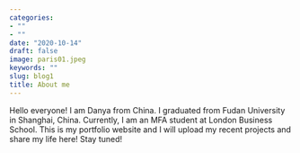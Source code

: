 ```yaml
---
categories:
- ""
- ""
date: "2020-10-14"
draft: false
image: paris01.jpeg
keywords: ""
slug: blog1
title: About me
---
```


Hello everyone! I am Danya from China. I graduated from Fudan University in Shanghai, China. Currently, I am an MFA student at London Business School. This is my portfolio website and I will upload my recent projects and share my life here! Stay tuned!